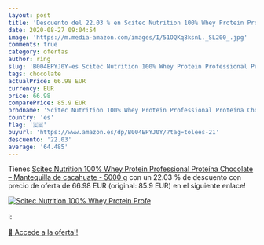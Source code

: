 ```yaml
---
layout: post
title: 'Descuento del 22.03 % en Scitec Nutrition 100% Whey Protein Profe'
date: 2020-08-27 09:04:54
image: 'https://m.media-amazon.com/images/I/51OQKq8ksnL._SL200_.jpg'
comments: true
category: ofertas
author: ring
slug: 'B004EPYJ0Y-es Scitec Nutrition 100% Whey Protein Professional Proteína...'
tags: chocolate
actualPrice: 66.98 EUR
currency: EUR
price: 66.98
comparePrice: 85.9 EUR
prodname: 'Scitec Nutrition 100% Whey Protein Professional Proteína Chocolate – Mantequilla de cacahuate - 5000 g'
country: 'es'
flag: '🇪🇸'
buyurl: 'https://www.amazon.es/dp/B004EPYJ0Y/?tag=tolees-21'
descuento: '22.03'
average: '64.485'
---
```


Tienes [Scitec Nutrition 100% Whey Protein Professional Proteína Chocolate – Mantequilla de cacahuate - 5000 g](https://www.amazon.es/dp/B004EPYJ0Y/?tag=tolees-21) con un 22.03 % de descuento con precio de oferta de 66.98 EUR (original: 85.9 EUR) en el siguiente enlace!

[![Scitec Nutrition 100% Whey Protein Profe](https://m.media-amazon.com/images/I/51OQKq8ksnL._SL200_.jpg)](https://www.amazon.es/dp/B004EPYJ0Y/?tag=tolees-21)

ℹ️:


[🛒 Accede a la oferta!!](https://www.amazon.es/dp/B004EPYJ0Y/?tag=tolees-21)
